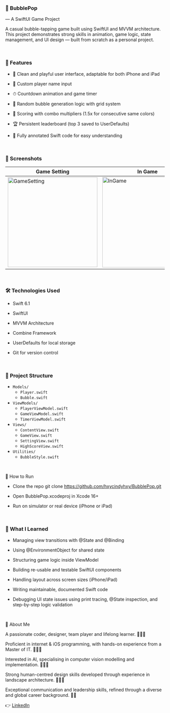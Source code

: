 ### 🧩 BubblePop 
— A SwiftUI Game Project

A casual bubble-tapping game built using SwiftUI and MVVM architecture. This project demonstrates strong skills in animation, game logic, state management, and UI design — built from scratch as a personal project.

<br>

### 📱 Features

* 🎨 Clean and playful user interface, adaptable for both iPhone and iPad

* 👤 Custom player name input

* ⏱ Countdown animation and game timer

* 🎯 Random bubble generation logic with grid system

* 🧠 Scoring with combo multipliers (1.5x for consecutive same colors)

* 🏆 Persistent leaderboard (top 3 saved to UserDefaults)

* 🧪 Fully annotated Swift code for easy understanding

<br>

### 📸 Screenshots

 Game Setting            | In Game               | Scoreboard             
-----------------------|-----------------------|-------------------------
<img width="283" alt="GameSetting" src="https://github.com/user-attachments/assets/174d73e3-d0d7-48e4-8523-2eb751eaf4b5" />| <img width="285" alt="InGame" src="https://github.com/user-attachments/assets/ae4906f9-cd33-4afe-b748-ae7ca3b531d9" />|<img width="286" alt="Scoreboard" src="https://github.com/user-attachments/assets/76afa4e4-9aff-4d16-b32f-7a72e314afde" />

<br>

### 🛠 Technologies Used
* Swift 6.1

* SwiftUI

* MVVM Architecture

* Combine Framework

* UserDefaults for local storage

* Git for version control

<br>

### 📂 Project Structure

- `Models/`
  - `Player.swift`
  - `Bubble.swift`
- `ViewModels/`
  - `PlayerViewModel.swift`
  - `GameViewModel.swift`
  - `TimerViewModel.swift`
- `Views/`
  - `ContentView.swift`
  - `GameView.swift`
  - `SettingView.swift`
  - `HighScoreView.swift`
- `Utilities/`
  - `BubbleStyle.swift`

<br>

🚀 How to Run
* Clone the repo
git clone https://github.com/hxycindyhxy/BubblePop.git

* Open BubblePop.xcodeproj in Xcode 16+

* Run on simulator or real device (iPhone or iPad)

<br>

### 🧠 What I Learned

* Managing view transitions with @State and @Binding

* Using @EnvironmentObject for shared state

* Structuring game logic inside ViewModel

* Building re-usable and testable SwiftUI components

* Handling layout across screen sizes (iPhone/iPad)

* Writing maintainable, documented Swift code

* Debugging UI state issues using print tracing, @State inspection, and step-by-step logic validation

<br>

💼 About Me

A passionate coder, designer, team player and lifelong learner. 👩🏻‍🌾

Proficient in internet & iOS programming, with hands-on experience from a Master of IT. 🧑🏻‍🎓

Interested in AI, specialising in computer vision modelling and implementation. 👩🏻‍🔬

Strong human-centred design skills developed through experience in landscape architecture. 👩🏻‍🎨

Exceptional communication and leadership skills, refined through a diverse and global career background. 🧚🏻


👉 [LinkedIn](https://www.linkedin.com/in/xinyi-cindy-hu-317595308/)
